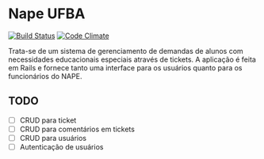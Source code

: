 # Nape UFBA

[![Build Status](https://travis-ci.org/nape-ufba/nape-ufba.svg?branch=master)](https://travis-ci.org/nape-ufba/nape-ufba)
[![Code Climate](https://codeclimate.com/github/nape-ufba/nape-ufba/badges/gpa.svg)](https://codeclimate.com/github/nape-ufba/nape-ufba)

Trata-se de um sistema de gerenciamento de demandas de alunos com necessidades educacionais especiais através de tickets. A aplicação é feita em Rails e fornece tanto uma interface para os usuários quanto para os funcionários do NAPE.

## TODO

- [ ] CRUD para ticket
- [ ] CRUD para comentários em tickets
- [ ] CRUD para usuários
- [ ] Autenticação de usuários